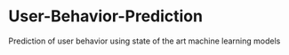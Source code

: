 # User-Behavior-Prediction
Prediction of user behavior using state of the art machine learning models
